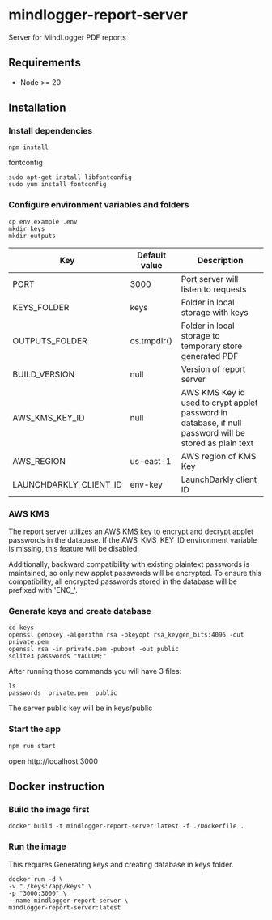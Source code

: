 # mindlogger-report-server

Server for MindLogger PDF reports

## Requirements

- Node >= 20

## Installation

### Install dependencies

```
npm install
```

fontconfig

```
sudo apt-get install libfontconfig
sudo yum install fontconfig
```

### Configure environment variables and folders

```
cp env.example .env
mkdir keys
mkdir outputs
```

| Key                    | Default value | Description                                                                                             |
| ---------------------- | ------------- | ------------------------------------------------------------------------------------------------------- |
| PORT                   | 3000          | Port server will listen to requests                                                                     |
| KEYS_FOLDER            | keys          | Folder in local storage with keys                                                                       |
| OUTPUTS_FOLDER         | os.tmpdir()   | Folder in local storage to temporary store generated PDF                                                |
| BUILD_VERSION          | null          | Version of report server                                                                                |
| AWS_KMS_KEY_ID         | null          | AWS KMS Key id used to crypt applet password in database, if null password will be stored as plain text |
| AWS_REGION             | us-east-1     | AWS region of KMS Key                                                                                   |
| LAUNCHDARKLY_CLIENT_ID | env-key       | LaunchDarkly client ID                                                                                  |

### AWS KMS

The report server utilizes an AWS KMS key to encrypt and decrypt applet passwords in the database. If the AWS_KMS_KEY_ID environment variable is missing, this feature will be disabled.

Additionally, backward compatibility with existing plaintext passwords is maintained, so only new applet passwords will be encrypted. To ensure this compatibility, all encrypted passwords stored in the database will be prefixed with 'ENC\_'.

### Generate keys and create database

```
cd keys
openssl genpkey -algorithm rsa -pkeyopt rsa_keygen_bits:4096 -out private.pem
openssl rsa -in private.pem -pubout -out public
sqlite3 passwords "VACUUM;"
```

After running those commands you will have 3 files:

```
ls
passwords  private.pem	public
```

The server public key will be in keys/public

### Start the app

```
npm run start
```

open http://localhost:3000

## Docker instruction

### Build the image first

```
docker build -t mindlogger-report-server:latest -f ./Dockerfile .
```

### Run the image

This requires Generating keys and creating database in keys folder.

```
docker run -d \
-v "./keys:/app/keys" \
-p "3000:3000" \
--name mindlogger-report-server \
mindlogger-report-server:latest
```
